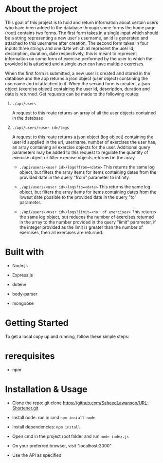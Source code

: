 # About the project

This goal of this project is to hold and return information about certain users 
who have been added to the database through some forms the home page (root) contains
two forms. The first form takes in a single input which should be a string representing
a new user's username, an id is generated and attached to this username after creation.
The second form takes in four inputs three strings and one date which all represent the
user id, description, duration, date respectively, this is meant to represent information
on some form of exercise performed by the user to which the provided id is attached and a
single user can have multiple exercises.

When the first form is submitted, a new user is created and stored in the database and the
app returns a json object (user object) containing the username and id attached to it. 
When the second form is created, a json object (exercise object) containing the user id, 
description, duration and date is returned. Get requests can be made to the following 
routes:

1. `./api/users`

    A request to this route returns an array of all the user objects contained in the database

2.  `./api/users/<user id>/logs`

    A request to this route returns a json object (log object) containing the user id supplied 
    in the url, username, number of exercises the user has, an array containing all exercise
    objects for the user. Additional query parameters may be added to this request to regulate
    the quantity of exercise object or filter exercise objects returned in the array

    -   `./api/users/<user id>/logs?from=<date>`
        This returns the same log object, but filters the array items for items containing dates
        from the provided date in the query "from" parameter to infinity.

    -   `./api/users/<user id>/logs?to=<date>`
        This returns the same log object, but filters the array items for items containing dates
        from the lowest date possible to the provided date in the query "to" parameter.

    -   `./api/users/<user id>/logs?limit=<no. of exercises>`
        This returns the same log object, but reduces the number of exercises returned in the
        array to the number provided in the query "limit" parameter, if the integer provided
        as the limit is greater than the number of exercises, then all exercises are returned.
    



# Built with

- Node.js

- Express.js

- dotenv

- body-parser

- mongoose




# Getting Started 

To get a local copy up and running, follow these simple steps:


# rerequisites

- npm



# Installation & Usage

- Clone the repo: git clone https://github.com/SaheedLawanson/URL-Shortener.git

- Install node: run in cmd ```npm install node```

- Install dependencies: ```npm install```

- Open cmd in the project root folder and run ```node index.js```

- On your preferred browser, visit "localhost:3000"

- Use the API as specified

